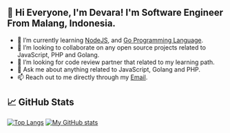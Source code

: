## 👋 Hi Everyone, I'm Devara! I'm Software Engineer From Malang, Indonesia.

- 🌱 I’m currently learning [NodeJS](https://nodejs.org), and [Go Programming Language](https://golang.org/).
- 👯 I’m looking to collaborate on any open source projects related to JavaScript, PHP and Golang.
- 🤔 I’m looking for code review partner that related to my learning path.
- 💬 Ask me about anything related to JavaScript, Golang and PHP.
- 📫 Reach out to me directly through my [Email](mailto:adityadevara91@gmail.com).

## &#x1f4c8; GitHub Stats
[![Top Langs](https://github-readme-stats.vercel.app/api/top-langs/?username=madevara24&layout=compact&theme=dark)](https://github.com/madevara24/) [![My GitHub stats](https://github-readme-stats.vercel.app/api?username=madevara24&count_private=true&show_icons=true&theme=dark)](https://github.com/madevara24/)

